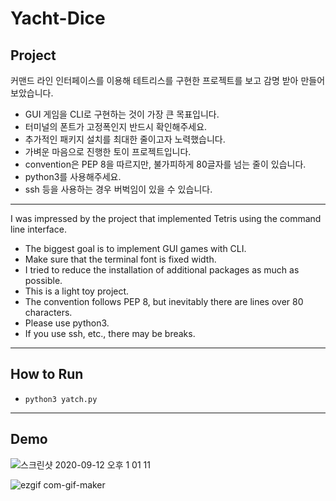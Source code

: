 # Yacht-Dice

## Project

커맨드 라인 인터페이스를 이용해 테트리스를 구현한 프로젝트를 보고 감명 받아 만들어 보았습니다.

- GUI 게임을 CLI로 구현하는 것이 가장 큰 목표입니다.
- 터미널의 폰트가 고정폭인지 반드시 확인해주세요.
- 추가적인 패키지 설치를 최대한 줄이고자 노력했습니다.
- 가벼운 마음으로 진행한 토이 프로젝트입니다.
- convention은 PEP 8을 따르지만, 불가피하게 80글자를 넘는 줄이 있습니다.
- python3를 사용해주세요.
- ssh 등을 사용하는 경우 버벅임이 있을 수 있습니다.

-----------------------------------------------------------------------------------------

I was impressed by the project that implemented Tetris using the command line interface.

- The biggest goal is to implement GUI games with CLI.
- Make sure that the terminal font is fixed width.
- I tried to reduce the installation of additional packages as much as possible.
- This is a light toy project.
- The convention follows PEP 8, but inevitably there are lines over 80 characters.
- Please use python3.
- If you use ssh, etc., there may be breaks.

---

## How to Run

- ```python3 yatch.py```

---

## Demo

![스크린샷 2020-09-12 오후 1 01 11](https://user-images.githubusercontent.com/26249582/92988355-bb0c2b80-f505-11ea-9c95-fdcd2b093191.png)

![ezgif com-gif-maker](https://user-images.githubusercontent.com/26249582/95669096-92845980-0bb7-11eb-9f0e-969f387c9874.gif)

